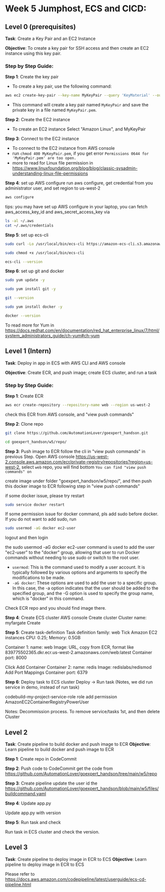 # Week 5 Jumphost, ECS and CICD: 
## Level 0 (prerequisites)
**Task**: Create a Key Pair and an EC2 Instance

**Objective**: To create a key pair for SSH access and then create an EC2 instance using this key pair.

### Step by Step Guide:

**Step 1**: Create the key pair
- To create a key pair, use the following command:
```bash
aws ec2 create-key-pair --key-name MyKeyPair --query 'KeyMaterial' --output text > MyKeyPair.pem
```
- This command will create a key pair named `MyKeyPair` and save the private key in a file named `MyKeyPair.pem`.

**Step 2**: Create the EC2 instance
- To create an EC2 instance
   Select "Amazon Linux", and MyKeyPair

**Step 3**: Connect to the EC2 instance
- To connect to the EC2 instance from AWS console
- run `chmod 400 MyKeyPair.pem`, if you get error `Permissions 0644 for 'MyKeyPair.pem' are too open.`
- more to read for Linux file permission in https://www.linuxfoundation.org/blog/blog/classic-sysadmin-understanding-linux-file-permissions

**Step 4**: set up AWS configure
run aws configure, get credential from you administrator user, and set region to us-west-2

```bash
aws configure
```
tips:
you may have set up AWS configure in your laptop, you can fetch aws_access_key_id and aws_secret_access_key via
```bash
ls -al ~/.aws
cat ~/.aws/credentials
```


**Step 5**: set up ecs-cli

```bash
sudo curl -Lo /usr/local/bin/ecs-cli https://amazon-ecs-cli.s3.amazonaws.com/ecs-cli-linux-amd64-latest
```

```bash
sudo chmod +x /usr/local/bin/ecs-cli
```

```bash
ecs-cli --version
```
**Step 6**: set up git and docker

```bash
sudo yum update -y
```

```bash
sudo yum install git -y
```

```bash
git --version
```

```bash
sudo yum install docker -y
```

```bash
docker --version
```
To read more for Yum in https://docs.redhat.com/en/documentation/red_hat_enterprise_linux/7/html/system_administrators_guide/ch-yum#ch-yum

## Level 1 (Intern)
**Task**: Deploy in app in ECS with AWS CLI and AWS console

**Objective**: Create ECR, and push image; create ECS cluster, and run a task

### Step by Step Guide:

**Step 1**: Create ECR

```bash
aws ecr create-repository --repository-name web --region us-west-2
```
check this ECR from AWS console, and "view push commands"

**Step 2**: Clone repo

```bash
git clone https://github.com/AutomationLover/goexpert_handson.git
```

```bash
cd goexpert_handson/w5/repo/
```

**Step 3**: Push image to ECR
follow the cli in "view push commands" in previous Step.
Open AWS console https://us-west-2.console.aws.amazon.com/ecr/private-registry/repositories?region=us-west-2, select `web` repo, you will find bottom `You can find "view push commands" on `


create image under folder "goexpert_handson/w5/repo/", and then push this docker image to ECR following step in "view push commands"

if some docker issue, please try restart

```bash
sudo service docker restart
```

If some permission issue for docker command, pls add sudo before docker.
If you do not want to add sudo, run 
```bash
sudo usermod -aG docker ec2-user
```
logout and then login

the sudo usermod -aG docker ec2-user command is used to add the user "ec2-user" to the "docker" group, allowing that user to run Docker commands without needing to use sudo or switch to the root user.
- `usermod`: This is the command used to modify a user account. It is typically followed by various options and arguments to specify the modifications to be made.
- `-aG docker`: These options are used to add the user to a specific group. In this case, the -a option indicates that the user should be added to the specified group, and the -G option is used to specify the group name, which is "docker" in this command.

Check ECR repo and you should find image there.

**Step 4**: Create ECS cluster AWS console
Create cluster
Cluster name: myfargate
Create



**Step 5**: Create task-definition
Task definition family: web
Tick Amazon EC2 instances
CPU: 0.25; Memory: 0.5GB

Container 1:
name:  web
Image: URL, copy from ECR, format like 839775502365.dkr.ecr.us-west-2.amazonaws.com/web:latest
Container port: 8000

Click Add Container
Container 2:
name:  redis
Image: redislabs/redismod
Add Port Mappings
Container port: 6379

**Step 6**: Deploy task to ECS cluster
Deploy -> Run task (Notes, we did run service in demo, instead of run task)

codebuild-my-project-service-role role add permission AmazonEC2ContainerRegistryPowerUser

Notes:
Decommission process. To remove service/tasks 1st, and then delete Cluster

## Level 2 
**Task**: Create pipeline to build docker and push image to ECR
**Objective**: Learn pipeline to build docker and push image to ECR

**Step 1**: Create repo in CodeCommit


**Step 2**: Push code to CodeCommit
get the code from https://github.com/AutomationLover/goexpert_handson/tree/main/w5/repo

**Step 3**: Create pipeline
update the user id the https://github.com/AutomationLover/goexpert_handson/blob/main/w5/files/buildcommand.yaml

**Step 4**: Update app.py

Update app.py with version

**Step 5**: Run task and check

Run task in ECS cluster and check the version.

## Level 3 
**Task**: Create pipeline to deploy image in ECR to ECS
**Objective**: Learn pipeline to deploy image in ECR to ECS

Please refer to https://docs.aws.amazon.com/codepipeline/latest/userguide/ecs-cd-pipeline.html 


